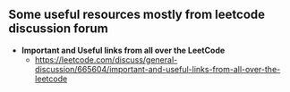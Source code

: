 ## Some useful resources mostly from leetcode discussion forum

* **Important and Useful links from all over the LeetCode**
    * https://leetcode.com/discuss/general-discussion/665604/important-and-useful-links-from-all-over-the-leetcode
